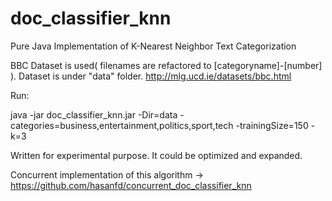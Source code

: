 # doc_classifier_knn

Pure Java Implementation of K-Nearest Neighbor Text Categorization

BBC Dataset is used( filenames are refactored to [categoryname]-[number] ). Dataset is under "data" folder.
http://mlg.ucd.ie/datasets/bbc.html

Run:


java -jar doc_classifier_knn.jar -Dir=data -categories=business,entertainment,politics,sport,tech -trainingSize=150 -k=3


Written for experimental purpose. It could be optimized and expanded.

Concurrent implementation of this algorithm -> https://github.com/hasanfd/concurrent_doc_classifier_knn
